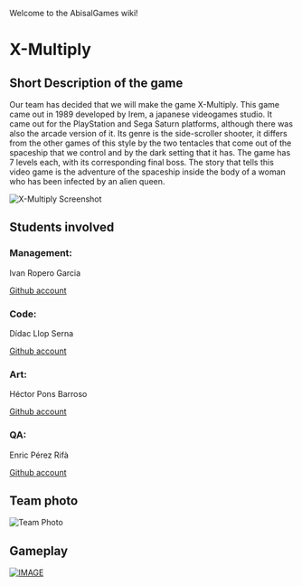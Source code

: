 Welcome to the AbisalGames wiki!

# X-Multiply

## Short Description of the game

Our team has decided that we will make the game X-Multiply. This game came out in 1989 developed by Irem, a japanese videogames studio. It came out for the PlayStation and Sega Saturn platforms, although there was also the arcade version of it. Its genre is the side-scroller shooter, it differs from the other games of this style by the two tentacles that come out of the spaceship that we control and by the dark setting that it has. The game has 7 levels each, with its corresponding final boss. The story that tells this video game is the adventure of the spaceship inside the body of a woman who has been infected by an alien queen.

![X-Multiply Screenshot](http://www.theisozone.com/images/screens/playstation-43150-31334417703.png)


## Students involved

### Management:
Ivan Ropero Garcia

[Github account](https://github.com/RoperoIvan)

### Code:
Dídac Llop Serna

[Github account](https://github.com/didaclis)

### Art:
Héctor Pons Barroso

[Github account](https://github.com/hectorpb32)

### QA:
Enric Pérez Rifà

[Github account](https://github.com/PerezEnric)

## Team photo
![Team Photo](https://mail.google.com/mail/u/0/?ui=2&ik=152ed7139f&view=fimg&th=161bf72e4e58d12d&attid=0.1&disp=emb&realattid=161bf72ca02c09a8efd1&attbid=ANGjdJ8nOOqIRbxHFKCWGid6cm_F6sOLhT64K6vhdrL3eERa5aMToCft4pFLKwklsVRKYU357U30_6yI8ZDqhhDXsMLOLjIvTwuJ-OjixDjJBcDDJpgnu5lEzK72CQ0&sz=s0-l75-ft&ats=1519335449613&rm=161bf72e4e58d12d&zw&atsh=1)
## Gameplay

[![IMAGE](https://www.satakore.com/satengine/screenshots/T-26/T-26110G_4,,Sega-Saturn-Screenshot-4-Image-Fight-and-XMultiply-Arcade-Gears-JPN.jpg)](https://www.youtube.com/watch?v=GcoOZxjrLdk)
